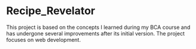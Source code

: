 # Recipe_Revelator
This project is based on the concepts I learned during my BCA course and has undergone several improvements after its initial version. The project focuses on  web development.
